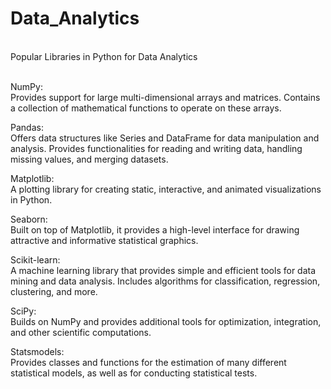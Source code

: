 # Data_Analytics


</br>Popular Libraries in Python for Data Analytics</br></br>

NumPy:</br>
Provides support for large multi-dimensional arrays and matrices.
Contains a collection of mathematical functions to operate on these arrays.
</br>

Pandas:</br>
Offers data structures like Series and DataFrame for data manipulation and analysis.
Provides functionalities for reading and writing data, handling missing values, and merging datasets.
</br>

Matplotlib:</br>
A plotting library for creating static, interactive, and animated visualizations in Python.
</br>

Seaborn:</br>
Built on top of Matplotlib, it provides a high-level interface for drawing attractive and informative statistical graphics.
</br>

Scikit-learn:</br>
A machine learning library that provides simple and efficient tools for data mining and data analysis.
Includes algorithms for classification, regression, clustering, and more.
</br>

SciPy:</br>
Builds on NumPy and provides additional tools for optimization, integration, and other scientific computations.
</br>

Statsmodels:</br>
Provides classes and functions for the estimation of many different statistical models, as well as for conducting statistical tests.
</br>
